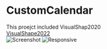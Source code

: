 # CustomCalendar
This proejct included VisualShap2020<br>
<a href="https://github.com/samrids/VisualShapes2022">VisualShape2022</a>
<br>
<img src="https://github.com/samrids/CustomCalendar/blob/main/Screen/CustomCalendar.png" alt="Screenshot"> 
<img src="https://github.com/samrids/CustomCalendar/blob/main/Screen/rnRV2MTKYl.gif" alt="Responsive">
